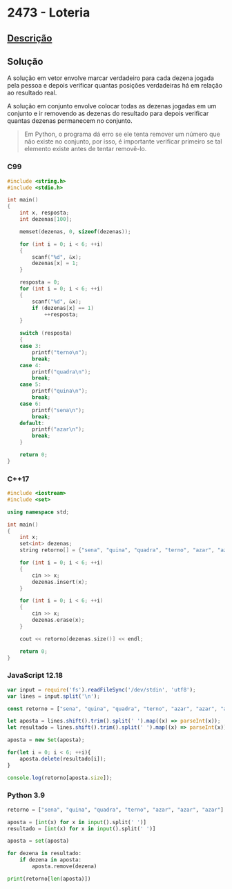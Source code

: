 # 2473 - Loteria

## [Descrição](https://www.beecrowd.com.br/judge/pt/problems/view/2473)

## Solução

A solução em vetor envolve marcar verdadeiro para cada dezena jogada pela pessoa e depois verificar quantas posições verdadeiras há em relação ao resultado real.

A solução em conjunto envolve colocar todas as dezenas jogadas em um conjunto e ir removendo as dezenas do resultado para depois verificar quantas dezenas permanecem no conjunto.

> Em Python, o programa dá erro se ele tenta remover um número que não existe no conjunto, por isso, é importante verificar primeiro se tal elemento existe antes de tentar removê-lo.

### C99
```c
#include <string.h>
#include <stdio.h>

int main()
{
    int x, resposta;
    int dezenas[100];

    memset(dezenas, 0, sizeof(dezenas));

    for (int i = 0; i < 6; ++i)
    {
        scanf("%d", &x);
        dezenas[x] = 1;
    }

    resposta = 0;
    for (int i = 0; i < 6; ++i)
    {
        scanf("%d", &x);
        if (dezenas[x] == 1)
            ++resposta;
    }

    switch (resposta)
    {
    case 3:
        printf("terno\n");
        break;
    case 4:
        printf("quadra\n");
        break;
    case 5:
        printf("quina\n");
        break;
    case 6:
        printf("sena\n");
        break;
    default:
        printf("azar\n");
        break;
    }

    return 0;
}
```

### C++17
```cpp
#include <iostream>
#include <set>

using namespace std;

int main()
{
    int x;
    set<int> dezenas;
    string retorno[] = {"sena", "quina", "quadra", "terno", "azar", "azar", "azar"};

    for (int i = 0; i < 6; ++i)
    {
        cin >> x;
        dezenas.insert(x);
    }

    for (int i = 0; i < 6; ++i)
    {
        cin >> x;
        dezenas.erase(x);
    }

    cout << retorno[dezenas.size()] << endl;

    return 0;
}
```

### JavaScript 12.18
```javascript
var input = require('fs').readFileSync('/dev/stdin', 'utf8');
var lines = input.split('\n');

const retorno = ["sena", "quina", "quadra", "terno", "azar", "azar", "azar"];

let aposta = lines.shift().trim().split(' ').map((x) => parseInt(x));
let resultado = lines.shift().trim().split(' ').map((x) => parseInt(x));

aposta = new Set(aposta);

for(let i = 0; i < 6; ++i){
    aposta.delete(resultado[i]);
}

console.log(retorno[aposta.size]);
```

### Python 3.9
```python
retorno = ["sena", "quina", "quadra", "terno", "azar", "azar", "azar"]

aposta = [int(x) for x in input().split(' ')]
resultado = [int(x) for x in input().split(' ')]

aposta = set(aposta)

for dezena in resultado:
    if dezena in aposta:
        aposta.remove(dezena)

print(retorno[len(aposta)])
```